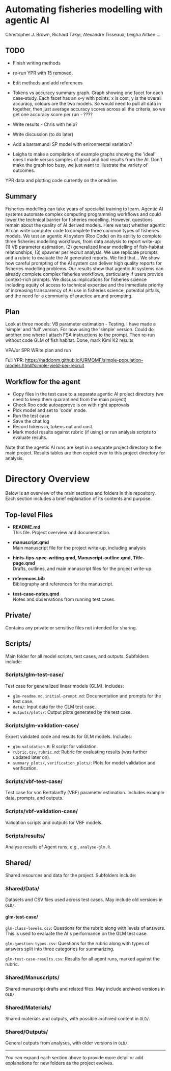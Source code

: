 


# Automating fisheries modelling with agentic AI

Christopher J. Brown, Richard Takyi, Alexandre Tisseaux, Leigha Aitken....

## TODO
- Finish writing methods
- re-run YPR with 15 removed. 
- Edit methods and add references 
- Tokens vs accuracy summary graph. Graph showing one facet for each case-study. Each facet has an x-y with points. x is cost, y is the overall accuracy, colours are the two models. So would need to pull all data in together, then just average accuracy scores across all the criteria, so we get one accuracy score per run - ????
- Write results - Chris with help?
- Write discussion (to do later)
- Add a barramundi SP model with enironmental variation? 

- Leigha to make a compilation of example graphs showing the 'ideal' ones I made versus samples of good and bad results from the AI. Don't make the graph too busy, we just want to illustrate the variety of outcomes. 

YPR data and plotting code currently on the onedrive. 

## Summary

Fisheries modelling can take years of specialist training to learn. Agentic AI systems automate complex computing programming workflows and could lower the technical barrier for fisheries modelling. However, questions remain about the quality of AI derived models. Here we test whether agentic AI can write computer code to complete three common types of fisheries models. We test an agentic AI system (Roo Code) on its ability to complete three fisheries modelling workflows, from data analysis to report write-up: (1) VB parameter estimation, (2) generalized linear modelling of fish-habitat relationships, (3) spawner per recruit analysis. We use replicate prompts and a rubric to evaluate the AI generated reports. We find that... We show how careful prompting of the AI system can deliver high quality reports for fisheries modelling problems. Our results show that agentic AI systems can already complete complex fisheries workflows, particularly if users provide context-rich prompts. We discuss implications for fisheries science including equity of access to technical expertise and the immediate priority of increasing transparency of AI use in fisheries science, potential pitfalls, and the need for a community of practice around prompting.  

## Plan 

Look at three models:
VB parameter estimation - Testing. 
I have made a 'simple' and 'full' version. For now using the 'simple' version. Could do another one where I attach FSA instructions to the prompt.
Then re-run without code 
GLM of fish habitat. Done, mark Kimi K2 results

VPA/or SPR WRite plan and run 

Full YPR: https://haddonm.github.io/URMQMF/simple-population-models.html#simple-yield-per-recruit


## Workflow for the agent

- Copy files in the test case to a separate agentic AI project directory (we need to keep them quarantined from the main project)
- Check Roo code autoapprove is on with right approvals
- Pick model and set to 'code' mode. 
- Run the test case
- Save the chat log
- Record tokens in, tokens out and cost.
- Mark model results against rubric (if using) or run analysis scripts to evaluate results. 

Note that the agentic AI runs are kept in a separate project directory to the main project. Results tables are then copied over to this project directory for analysis. 

# Directory Overview

Below is an overview of the main sections and folders in this repository. Each section includes a brief explanation of its contents and purpose.

## Top-level Files


- **README.md**  
	This file. Project overview and documentation.

- **manuscript.qmd**  
    Main manuscript file for the project write-up, including analysis

- **hints-tips-spec-writing.qmd, Manuscript-outline.qmd,  Title-page.qmd**  
	Drafts, outlines, and main manuscript files for the project write-up.

- **references.bib**  
	Bibliography and references for the manuscript.
- **test-case-notes.qmd**  
	Notes and observations from running test cases.

## Private/
Contains any private or sensitive files not intended for sharing.

## Scripts/
Main folder for all model scripts, test cases, and outputs. Subfolders include:

### Scripts/glm-test-case/
Test case for generalized linear models (GLM). Includes:
- `glm-readme.md`, `initial-prompt.md`: Documentation and prompts for the test case.
- `data/`: Input data for the GLM test case.
- `outputs/plots/`: Output plots generated by the test case.

### Scripts/glm-validation-case/
Expert validated code and results for GLM models. Includes:
- `glm-validation.R`: R script for validation.
- `rubric.csv`, `rubric.md`: Rubric for evaluating results (was further updated later on). 
- `summary_plots/`, `verification_plots/`: Plots for model validation and verification.

### Scripts/vbf-test-case/
Test case for von Bertalanffy (VBF) parameter estimation. Includes example data, prompts, and outputs.

### Scripts/vbf-validation-case/
Validation scripts and outputs for VBF models.

### Scripts/results/
Analyse results of Agent runs, e.g., `analyse-glm.R`.

## Shared/
Shared resources and data for the project. Subfolders include:

### Shared/Data/
Datasets and CSV files used across test cases. May include old versions in `OLD/`.

#### glm-test-case/

`glm-class-levels.csv`: Questions for the rubric along with levels of answers. This is used to evaluate the AI's performance on the GLM test case.

`glm-question-types.csv`: Questions for the rubric along with types of answers split into three categories for summarizing. 

`glm-test-case-results.csv`: Results for all agent runs, marked against the rubric. 

### Shared/Manuscripts/
Shared manuscript drafts and related files. May include archived versions in `OLD/`.



### Shared/Materials/
Shared materials and outputs, with possible archived content in `OLD/`.

### Shared/Outputs/
General outputs from analyses, with older versions in `OLD/`.

---
You can expand each section above to provide more detail or add explanations for new folders as the project evolves.


